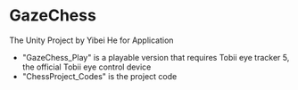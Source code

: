 # GazeChess
The Unity Project by Yibei He for Application
- "GazeChess_Play" is a playable version that requires Tobii eye tracker 5, the official Tobii eye control device
- "ChessProject_Codes" is the project code
